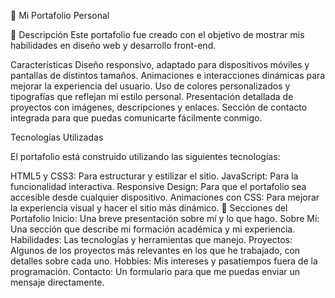 📁 Mi Portafolio Personal

🚀 Descripción
Este portafolio fue creado con el objetivo de mostrar mis habilidades en diseño web y desarrollo front-end. 

Características
Diseño responsivo, adaptado para dispositivos móviles y pantallas de distintos tamaños.
Animaciones e interacciones dinámicas para mejorar la experiencia del usuario.
Uso de colores personalizados y tipografías que reflejan mi estilo personal.
Presentación detallada de proyectos con imágenes, descripciones y enlaces.
Sección de contacto integrada para que puedas comunicarte fácilmente conmigo.

Tecnologías Utilizadas

El portafolio está construido utilizando las siguientes tecnologías:

HTML5 y CSS3: Para estructurar y estilizar el sitio.
JavaScript: Para la funcionalidad interactiva.
Responsive Design: Para que el portafolio sea accesible desde cualquier dispositivo.
Animaciones con CSS: Para mejorar la experiencia visual y hacer el sitio más dinámico.
📄 Secciones del Portafolio
Inicio: Una breve presentación sobre mí y lo que hago.
Sobre Mí: Una sección que describe mi formación académica y mi experiencia.
Habilidades: Las tecnologías y herramientas que manejo.
Proyectos: Algunos de los proyectos más relevantes en los que he trabajado, con detalles sobre cada uno.
Hobbies: Mis intereses y pasatiempos fuera de la programación.
Contacto: Un formulario para que me puedas enviar un mensaje directamente.
